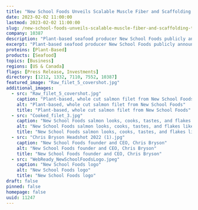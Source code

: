 ```yaml
---
title: "New School Foods Unveils Scalable Muscle Fiber and Scaffolding Technology for Whole-Cut Meat Alternatives"
date: 2023-02-02 11:00:00
lastmod: 2023-02-02 11:00:00
slug: /new-school-foods-unveils-scalable-muscle-fiber-and-scaffolding-technology-whole-cut-meat
company: 10387
description: "Plant-based seafood producer New School Foods publicly announces its proprietary, scalable technologies for the plant-based meat industry, capable of producing whole-cut fish alternatives that look and cook just like ordinary seafood."
excerpt: "Plant-based seafood producer New School Foods publicly announces its proprietary, scalable technologies for the plant-based meat industry, capable of producing whole-cut fish alternatives that look and cook just like ordinary seafood."
proteins: [Plant-Based]
products: [Seafood]
topics: [Business]
regions: [US & Canada]
flags: [Press Release, Investments]
directory: [1212, 1332, 7110, 7552, 10387]
featured_image: "Raw_filet_5_covershot.jpg"
additional_images:
  - src: "Raw_filet_5_covershot.jpg"
    caption: "Plant-based, whole cut salmon filet from New School Foods"
    alt: "Plant-based, whole cut salmon filet from New School Foods"
    title: "Plant-based, whole cut salmon filet from New School Foods"
  - src: "Cooked_filet_3.jpg"
    caption: "New School Foods salmon looks, cooks, tastes, and flakes like ordinary fish"
    alt: "New School Foods salmon looks, cooks, tastes, and flakes like ordinary fish"
    title: "New School Foods salmon looks, cooks, tastes, and flakes like ordinary fish"
  - src: "Chris Bryson Headshot 2022 (1).jpg"
    caption: "New School Foods founder and CEO, Chris Bryson"
    alt: "New School Foods founder and CEO, Chris Bryson"
    title: "New School Foods founder and CEO, Chris Bryson"
  - src: "WebReady_NewSchoolFoodsLogo.jpeg"
    caption: "New School Foods logo"
    alt: "New School Foods logo"
    title: "New School Foods logo"
draft: false
pinned: false
homepage: false
uuid: 11247
---
```

